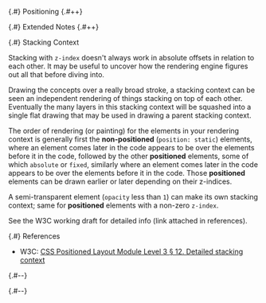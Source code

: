 
{.#} Positioning
{.#++}

{.#} Extended Notes
{.#++}

{.#} Stacking Context

Stacking with `z-index` doesn't always work in absolute offsets in relation to each other. It may be useful to uncover how the rendering engine figures out all that before diving into.

Drawing the concepts over a really broad stroke, a stacking context can be seen an independent rendering of things stacking on top of each other. Eventually the many layers in this stacking context will be squashed into a single flat drawing that may be used in drawing a parent stacking context.

The order of rendering (or painting) for the elements in your rendering context is generally first the **non-positioned** (`position: static`) elements, where an element comes later in the code appears to be over the elements before it in the code, followed by the other **positioned** elements, some of which `absolute` or `fixed`, similarly where an element comes later in the code appears to be over the elements before it in the code. Those **positioned** elements can be drawn earlier or later depending on their z-indices.

A semi-transparent element (`opacity` less than `1`) can make its own stacking context; same for **positioned** elements with a non-zero `z-index`.

See the W3C working draft for detailed info (link attached in references).

{.#} References

- W3C: [CSS Positioned Layout Module Level 3 § 12. Detailed stacking context](https://www.w3.org/TR/css-position-3/#det-stacking-context)

{.#--}

{.#--}
